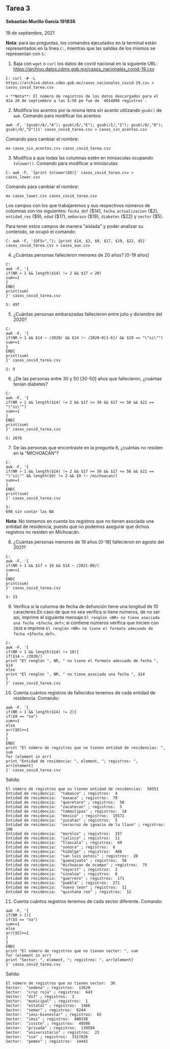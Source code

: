 
## Tarea 3
#### Sebastián Murillo García 191838
19 de septiembre, 2021

**Nota**: para las preguntas, los comandos ejecutados en la terminal están representados en la línea `C:`, mientras que las salidas de los mismos se representan con `S:`

1. Baja con `wget` o `curl` los datos de covid nacional en la siguiente URL: https://archivo.datos.cdmx.gob.mx/casos_nacionales_covid-19.csv
```
C: curl -# -L https://archivo.datos.cdmx.gob.mx/casos_nacionales_covid-19.csv > casos_covid_tarea.csv
```

    + **Nota**: El número de registros de los datos descargados para el día 20 de septiembre a las 5:50 pm fue de `4014896 registros`.

2. Modifica los acentos por la misma letra sin acento utilizando `gsub()` de `awk`.
Comando para modificar los acentos:
```
awk -F, '{gsub(/Á/,"A"); gsub(/É/,"E"); gsub(/Í/,"I"); gsub(/Ó/,"O"); gsub(/Ú/,"U")}1' casos_covid_tarea.csv > casos_sin_acentos.csv
```

Comando para cambiar el nombre:
```
mv casos_sin_acentos.csv casos_covid_tarea.csv
```

3. Modifica a que todas las columnas estén en minúsculas ocupando `tolower()`.
Comando para modificar a minúsculas:
```
C: awk -F, '{print tolower($0)}' casos_covid_tarea.csv > casos_lower.csv
```

Comando para cambiar el nombre:
```
mv casos_lower.csv casos_covid_tarea.csv
```

Los campos con los que trabajaremos y sus respectivos números de columnas son los siguientes: `fecha_def` {$14}, `fecha_actualizacion` {$2}, `entidad_res` {$9}, `edad` {$17}, `embarazo` {$19}, `diabetes` {$22} y `sector` {$5}.

Para tener estos campos de manera "aislada" y poder analizar su contenido, se ocupó el comando:
```
C: awk -F, '{OFS=","}; {print $14, $2, $9, $17, $19, $22, $5}' casos_covid_tarea.csv > casos_aux.csv
```

4. ¿Cuántas personas fallecieron menores de 20 años? [0-19 años]
```
C: 
awk -F, '{
if(NR > 1 && length($14) != 2 && $17 < 20)
sum+=1
}
END{
print(sum)
}' casos_covid_tarea.csv

S: 497
```

5. ¿Cuántas personas embarazadas fallecieron entre julio y diciembre del 2020?
```
C: 
awk -F, '{
if(NR > 1 && $14 ~ /2020/ && $14 !~ /2020-0[1-6]/ && $19 == "\"si\"")
sum+=1
}
END{
print(sum)
}' casos_covid_tarea.csv

S: 9
```

6. ¿De las personas entre 30 y 50 [30-50] años que fallecieron, ¿cuántas tenían diabetes?
```
C:
awk -F, '{
if(NR > 1 && length($14) != 2 && $17 >= 30 && $17 <= 50 && $22 == "\"si\"")
sum+=1
}
END{
print(sum)
}' casos_covid_tarea.csv

S: 2676
```

7. De las personas que encontraste en la pregunta 6, ¿cuántas no residen en la "MICHOACÁN"?
```
C:
awk -F, '{
if(NR > 1 && length($14) != 2 && $17 >= 30 && $17 <= 50 && $22 == "\"si\"" && length($9) != 2 && $9 !~ /michoacan/)
sum+=1
}
END{
print(sum)
}' casos_covid_tarea.csv

S: 
698 sin contar las NA
```
**Nota**: No tomamos en cuenta los registros que no tienen asociada una entidad de residencia, puesto que no podemos asegurar que dichos registros no residen en Michoacán.

8. ¿Cuántas personas menores de 19 años [0-18] fallecieron en agosto del 2021?
```
C:
awk -F, '{
if(NR > 1 && $17 < 19 && $14 ~ /2021-08/)
sum+=1
}
END{
print(sum)
}' casos_covid_tarea.csv

S: 33
```

9. Verifica si la columna de fecha de defunción tiene una longitud de 10 caracteres.En caso de que no sea verifica si tiene números, de no ser así, imprime el siguiente mensaje `El renglón <NR> no tiene asociada una fecha <$fecha_def>`; si contiene números verifica que inicien con `2020` e imprime `El renglón <NR> no tiene el formato adecuado de fecha <$fecha_def>`.
```
C:
awk -F, '{
if(NR > 1 && length($14) != 10){
if($14 ~ /2020/)
print "El renglón ", NR, " no tiene el formato adecuado de fecha ", $14
else
print "El renglón ", NR, " no tiene asociada una fecha ", $14
}
}' casos_covid_tarea.csv

```

10. Cuenta cuántos registros de fallecidos tenemos de cada entidad de residencia.
Comando:
```
awk -F, '{
if(NR > 1 && length($14) != 2){
if($9 == "na")
sum+=1
else
arr[$9]+=1
}
}
END{
print "El número de registros que no tienen entidad de residencias: ", sum
for (element in arr)
print "Entidad de residencia: ", element, "; registros: ", arr[element]
}' casos_covid_tarea.csv
```

Salida:
```
El número de registros que no tienen entidad de residencias:  50551
Entidad de residencia:  "tabasco" ; registros:  4
Entidad de residencia:  "oaxaca" ; registros:  79
Entidad de residencia:  "queretaro" ; registros:  50
Entidad de residencia:  "zacatecas" ; registros:  5
Entidad de residencia:  "tamaulipas" ; registros:  18
Entidad de residencia:  "mexico" ; registros:  15571
Entidad de residencia:  "yucatan" ; registros:  5
Entidad de residencia:  "veracruz de ignacio de la llave" ; registros:  106
Entidad de residencia:  "morelos" ; registros:  157
Entidad de residencia:  "jalisco" ; registros:  11
Entidad de residencia:  "tlaxcala" ; registros:  69
Entidad de residencia:  "sonora" ; registros:  6
Entidad de residencia:  "hidalgo" ; registros:  486
Entidad de residencia:  "san luis potosi" ; registros:  20
Entidad de residencia:  "guanajuato" ; registros:  58
Entidad de residencia:  "michoacan de ocampo" ; registros:  75
Entidad de residencia:  "nayarit" ; registros:  2
Entidad de residencia:  "sinaloa" ; registros:  6
Entidad de residencia:  "guerrero" ; registros:  171
Entidad de residencia:  "puebla" ; registros:  271
Entidad de residencia:  "nuevo leon" ; registros:  11
Entidad de residencia:  "quintana roo" ; registros:  12
```

11. Cuenta cuántos registros tenemos de cada sector diferente.
Comando:
```
awk -F, '{
if(NR > 1){
if($5 == "na")
sum+=1
else
arr[$5]+=1
}
}
END{
print "El número de registros que no tienen sector: ", sum
for (element in arr)
print "Sector: ", element, "; registros: ", arr[element]
}' casos_covid_tarea.csv
```Salida:
```
El número de registros que no tienen sector:  36
Sector:  "sedena" ; registros:  13628
Sector:  "cruz roja" ; registros:  643
Sector:  "dif" ; registros:  3
Sector:  "municipal" ; registros:  1
Sector:  "estatal" ; registros:  1466
Sector:  "semar" ; registros:  6244
Sector:  "imss-bienestar" ; registros:  65
Sector:  "imss" ; registros:  480338
Sector:  "issste" ; registros:  40586
Sector:  "privada" ; registros:  139594
Sector:  "universitario" ; registros:  23
Sector:  "ssa" ; registros:  3317826
Sector:  "pemex" ; registros:  14442```
